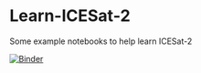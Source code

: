 # Learn-ICESat-2
Some example notebooks to help learn ICESat-2

[![Binder](https://mybinder.org/badge_logo.svg)](https://mybinder.org/v2/gh/MinesGlaciology/Learn-ICESat-2/master?filepath=IntroICESat-2.ipynb) 
